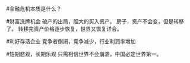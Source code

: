 #金融危机本质是什么？

#财富洗牌机会
破产的出局，胆大的买入资产。
房子，资产不会变，但是转移了。
转移完资产价格逐步恢复，世界又恢复详合。

#利好存活企业
竞争者倒闭，竞争减少，行业利润率增加

#短期悲观，长期乐观
只需相信世界不会崩溃，中国必定世界第一。
